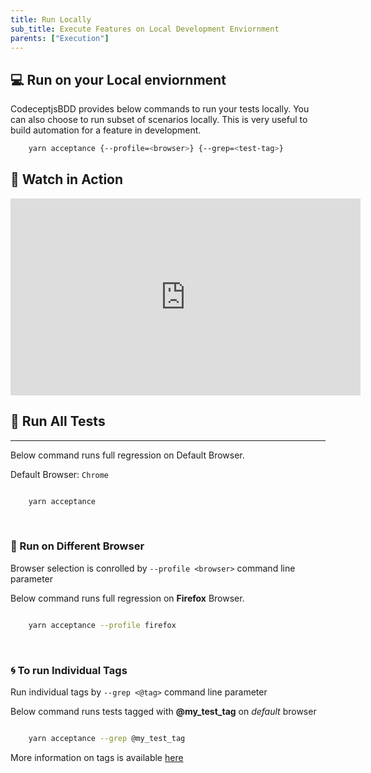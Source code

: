 ```yaml
---
title: Run Locally
sub_title: Execute Features on Local Development Enviornment
parents: ["Execution"]
---
```


## 💻 Run on your Local enviornment

CodeceptjsBDD provides below commands to run your tests locally. You can also choose to run subset of scenarios locally. This is very useful to build automation for a feature in development.

```bash
    yarn acceptance {--profile=<browser>} {--grep=<test-tag>}
```

## 🎥 Watch in Action

<iframe width="560" height="315" src="https://www.youtube.com/embed/udp_ZYT4imM" frameborder="0" allow="accelerometer; autoplay; encrypted-media; gyroscope; picture-in-picture" allowfullscreen></iframe>

## 🏃 Run All Tests
---

Below command runs full regression on Default Browser.

Default Browser: `Chrome`

```bash

    yarn acceptance

```
<br>

### 🎠 Run on Different Browser

Browser selection is conrolled by `--profile <browser>` command line parameter

Below command runs full regression on **Firefox** Browser.

```bash

    yarn acceptance --profile firefox

```
<br>

### 🌀 To run Individual Tags

Run individual tags by `--grep <@tag>` command line parameter

Below command runs tests tagged with **@my\_test\_tag** on _default_ browser

```bash

    yarn acceptance --grep @my_test_tag

```

More information on tags is available [here](https://somelin.com)


